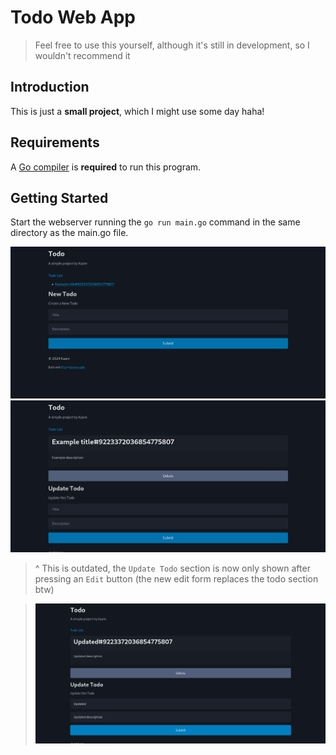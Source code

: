 # Todo Web App

> Feel free to use this yourself, although it's still in development, so I wouldn't recommend it

## Introduction

This is just a **small project**, which I might use some day haha!

## Requirements

A [Go compiler](https://go.dev/dl/) is **required** to run this program.

## Getting Started

Start the webserver running the `go run main.go` command in the same directory as the main.go file.

![todo-list](https://github.com/devkaare/todo/blob/main/docs/todo-list.png)
![todo](https://github.com/devkaare/todo/blob/main/docs/todo.png)

> ^ This is outdated, the `Update Todo` section is now only shown after pressing an `Edit` button (the new edit form replaces the todo section btw)

> ![todo-updated](https://github.com/devkaare/todo/blob/main/docs/todo-updated.png)
